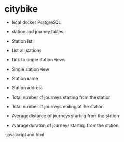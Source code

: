 # citybike

- local docker PostgreSQL 
- station and journey tables

- Station list
 - List all stations
 - Link to single station views
 - Single station view
 - Station name
 - Station address
 - Total number of journeys starting from the station
 - Total number of journeys ending at the station
 - Average distance of journeys starting from the station
 - Avarage duration of journeys starting from the station

-javascript and html
